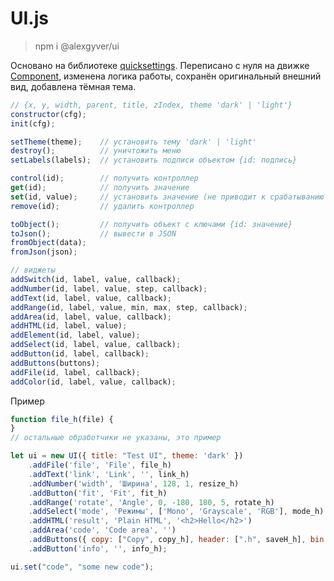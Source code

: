 # UI.js
 
> npm i @alexgyver/ui

Основано на библиотеке [quicksettings](https://github.com/bit101/quicksettings). Переписано с нуля на движке [Component](https://github.com/bit101/quicksettings), изменена логика работы, сохранён оригинальный внешний вид, добавлена тёмная тема.

```js
// {x, y, width, parent, title, zIndex, theme 'dark' | 'light'}
constructor(cfg);
init(cfg);

setTheme(theme);    // установить тему 'dark' | 'light'
destroy();          // уничтожить меню
setLabels(labels);  // установить подписи объектом {id: подпись}

control(id);        // получить контроллер
get(id);            // получить значение
set(id, value);     // установить значение (не приводит к срабатыванию коллбэка)
remove(id);         // удалить контроллер

toObject();         // получить объект с ключами {id: значение}
toJson();           // вывести в JSON
fromObject(data);
fromJson(json);

// виджеты
addSwitch(id, label, value, callback);
addNumber(id, label, value, step, callback);
addText(id, label, value, callback);
addRange(id, label, value, min, max, step, callback);
addArea(id, label, value, callback);
addHTML(id, label, value);
addElement(id, label, value);
addSelect(id, label, value, callback);
addButton(id, label, callback);
addButtons(buttons);
addFile(id, label, callback);
addColor(id, label, value, callback);
```

Пример
```js
function file_h(file) {
}
// остальные обработчики не указаны, это пример

let ui = new UI({ title: "Test UI", theme: 'dark' })
    .addFile('file', 'File', file_h)
    .addText('link', 'Link', '', link_h)
    .addNumber('width', 'Ширина', 128, 1, resize_h)
    .addButton('fit', 'Fit', fit_h)
    .addRange('rotate', 'Angle', 0, -180, 180, 5, rotate_h)
    .addSelect('mode', 'Режимы', ['Mono', 'Grayscale', 'RGB'], mode_h)
    .addHTML('result', 'Plain HTML', '<h2>Hello</h2>')
    .addArea('code', 'Code area', '')
    .addButtons({ copy: ["Copy", copy_h], header: [".h", saveH_h], bin: [".bin", saveBin_h] })
    .addButton('info', '', info_h);

ui.set("code", "some new code");
```